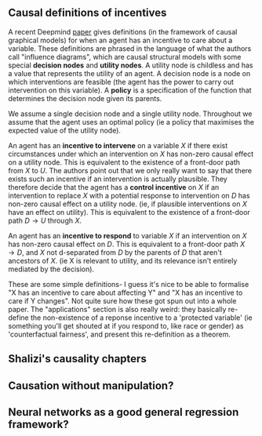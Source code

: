 ## Causal definitions of incentives

A recent Deepmind [paper](https://arxiv.org/pdf/2001.07118.pdf) gives definitions (in the framework of causal graphical models) for when an agent has an incentive to care about a variable. These definitions are phrased in the language of what the authors call "influence diagrams", which are causal structural models with some special **decision nodes** and **utility nodes**. A utility node is childless and has a value that represents the utility of an agent. A decision node is a node on which interventions are feasible (the agent has the power to carry out intervention on this variable). A **policy** is a specification of the function that determines the decision node given its parents.

We assume a single decision node and a single utility node. Throughout we assume that the agent uses an optimal policy (ie a policy that maximises the expected value of the utility node).

An agent has an **incentive to intervene** on a variable $X$ if there exist circumstances under which an intervention on $X$ has non-zero causal effect on a utility node. This is equivalent to the existence of a front-door path from $X$ to $U$. The authors point out that we only really want to say that there exists such an incentive if an intervention is actually plausible. They therefore decide that the agent has a **control incentive** on $X$ if an intervention to replace $X$ with a potential response to intervention on $D$ has non-zero causal effect on a utility node. (ie, if plausible interventions on $X$ have an effect on utility). This is equivalent to the existence of a front-door path $D \to U$ through $X$. 

An agent has an **incentive to respond** to variable $X$ if an intervention on $X$ has non-zero causal effect on $D$. This is equivalent to a front-door path $X \to D$, and $X$ not d-separated from $D$ by the parents of $D$ that aren't ancestors of $X$. (ie X is relevant to utility, and its relevance isn't entirely mediated by the decision).

These are some simple definitions- I guess it's nice to be able to formalise "X has an incentive to care about affecting Y" and "X has an incentive to care if Y changes". Not quite sure how these got spun out into a whole paper. The "applications" section is also really weird: they basically re-define the non-existence of a reponse incentive to a 'protected variable' (ie something you'll get shouted at if you respond to, like race or gender) as 'counterfactual fairness', and present this re-definition as a theorem.

## Shalizi's causality chapters

## Causation without manipulation?

## Neural networks as a good general regression framework?

